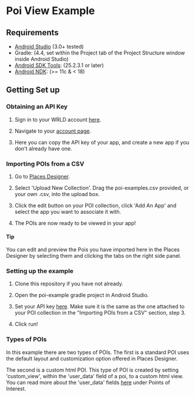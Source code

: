 # Poi View Example

## Requirements

* [Android Studio](https://developer.android.com/studio/archive) (3.0+ tested)
* Gradle: (4.4, set within the Project tab of the Project Structure window inside Android Studio)
* [Android SDK Tools](https://developer.android.com/studio/releases/sdk-tools): (25.2.3.1 or later)
* [Android NDK](https://developer.android.com/ndk/downloads/older_releases): (>= 11c & < 18)

## Getting Set up

### Obtaining an API Key

1. Sign in to your WRLD account [here](https://www.wrld3d.com/).

2. Navigate to your [account page](https://accounts.wrld3d.com/users/sign_in?service=https%3A%2F%2Faccounts.wrld3d.com%2F%23apikeys).

3. Here you can copy the API key of your app, and create a new app if you don't already have one.

### Importing POIs from a CSV

1. Go to [Places Designer](https://mapdesigner.wrld3d.com/poi/latest/).

2. Select 'Upload New Collection'. Drag the poi-examples.csv provided, or your own .csv, into the upload box.

3. Click the edit button on your POI collection, click 'Add An App' and select the app you want to associate it with.

4. The POIs are now ready to be viewed in your app!

#### Tip
You can edit and preview the Pois you have imported here in the Places Designer by selecting them and clicking the tabs on the right side panel.

### Setting up the example

1. Clone this repository if you have not already.

2. Open the poi-example gradle project in Android Studio.

3. Set your API key [here](https://github.com/wrld3d/android-api-samples/blob/poi-example/poi-example/app/src/main/java/com/example/androidpoiexample/MainActivity.java#L35). Make sure it is the same as the one attached to your POI collection in the "Importing POIs from a CSV" section, step 3.
4. Click run!

### Types of POIs

In this example there are two types of POIs. The first is a standard POI uses the default layout and customization option offered in Places Designer.

The second is a custom html POI. This type of POI is created by setting 'custom_view', within the 'user_data' field of a poi, to a custom html view. You can read more about the 'user_data' fields [here](https://github.com/wrld3d/wrld-poi-api#points-of-interest) under Points of Interest.
